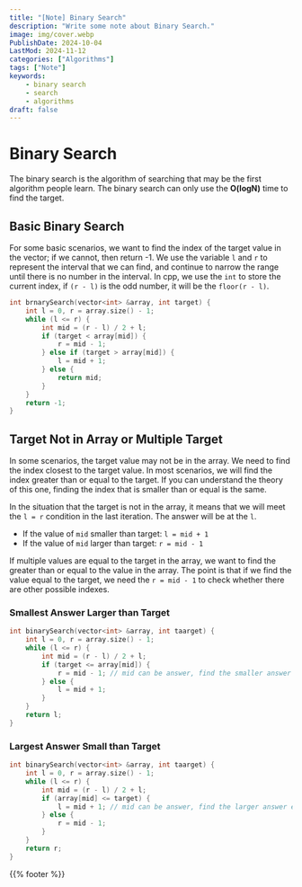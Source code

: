 ```yaml
---
title: "[Note] Binary Search"
description: "Write some note about Binary Search."
image: img/cover.webp
PublishDate: 2024-10-04
LastMod: 2024-11-12
categories: ["Algorithms"]
tags: ["Note"]
keywords:
    - binary search
    - search
    - algorithms
draft: false
---
```


# Binary Search

The binary search is the algorithm of searching that may be the first algorithm people learn. The binary search can only use the **O(logN)** time to find the target.

##  Basic Binary Search

For some basic scenarios, we want to find the index of the target value in the vector; if we cannot, then return -1. We use the variable `l` and `r` to represent the interval that we can find, and continue to narrow the range until there is no number in the interval. In cpp, we use the `int` to store the current index, if `(r - l)` is the odd number, it will be the `floor(r - l)`.

```c++
int brnarySearch(vector<int> &array, int target) {
    int l = 0, r = array.size() - 1;
    while (l <= r) {
        int mid = (r - l) / 2 + l;
        if (target < array[mid]) {
            r = mid - 1;
        } else if (target > array[mid]) {
            l = mid + 1;
        } else {
            return mid;
        }
    }
    return -1;
}
```

## Target Not in Array or Multiple Target

In some scenarios, the target value may not be in the array. We need to find the index closest to the target value. In most scenarios, we will find the index greater than or equal to the target. If you can understand the theory of this one, finding the index that is smaller than or equal is the same.

In the situation that the target is not in the array, it means that we will meet the `l = r` condition in the last iteration. The answer will be at the `l`.

- If the value of `mid` smaller than target: `l = mid + 1`
- If the value of `mid` larger than target: `r = mid - 1`

If multiple values are equal to the target in the array, we want to find the greater than or equal to the value in the array. The point is that if we find the value equal to the target, we need the `r = mid - 1` to check whether there are other possible indexes.

### Smallest Answer Larger than Target

```c++
int binarySearch(vector<int> &array, int taarget) {
    int l = 0, r = array.size() - 1;
    while (l <= r) {
        int mid = (r - l) / 2 + l;
        if (target <= array[mid]) {
            r = mid - 1; // mid can be answer, find the smaller answer exist or not
        } else {
            l = mid + 1;
        }
    }
    return l;
}
```

### Largest Answer Small than Target

```c++
int binarySearch(vector<int> &array, int taarget) {
    int l = 0, r = array.size() - 1;
    while (l <= r) {
        int mid = (r - l) / 2 + l;
        if (array[mid] <= target) {
            l = mid + 1; // mid can be answer, find the larger answer exist or not
        } else {
            r = mid - 1;
        }
    }
    return r;
}
```

{{% footer %}}
